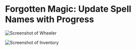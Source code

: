 # Forgotten Magic: Update Spell Names with Progress

![Screenshot of Wheeler](screenshots/Wheeler.png)

![Screenshot of Inventory](screenshots/Inventory.png)
